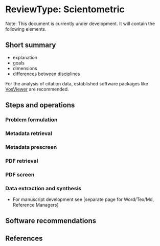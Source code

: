 # ReviewType: Scientometric

Note: This document is currently under development. It will contain the following elements.

## Short summary

- explanation
- goals
- dimensions
- differences between disciplines

For the analysis of citation data, established software packages like [VosViewer](https://www.vosviewer.com/) are recommended.

## Steps and operations

### Problem formulation

### Metadata retrieval

### Metadata prescreen

### PDF retrieval

### PDF screen

### Data extraction and synthesis

- For manuscript development see [separate page for Word/Tex/Md, Reference Managers]

## Software recommendations

## References
